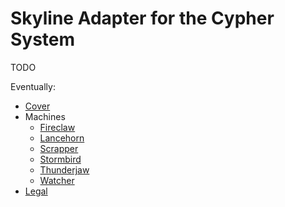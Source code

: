 # Skyline Adapter for the Cypher System

TODO

Eventually:

* [Cover](005-cover.md)
* Machines
  * [Fireclaw](626-fireclaw.md)
  * [Lancehorn](634-lancehorn.md)
  * [Scrapper](655-scrapper.md)
  * [Stormbird](667-stormbird.md)
  * [Thunderjaw](675-thunderjaw.md)
  * [Watcher](681-watcher.md)
* [Legal](980-legal.md)
